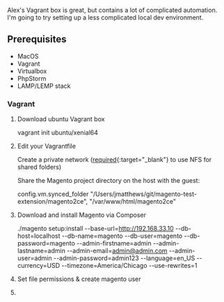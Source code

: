 Alex's Vagrant box is great, but contains a lot of complicated automation. I'm going to try setting up a less complicated local dev environment.

## Prerequisites

-   MacOS
-   Vagrant
-   Virtualbox
-   PhpStorm
-   LAMP/LEMP stack

### Vagrant

1.  Download ubuntu Vagrant box

    vagrant init ubuntu/xenial64

2.  Edit your Vagrantfile

    Create a private network ([required](https://www.vagrantup.com/docs/synced-folders/nfs.html){:target="\_blank"} to use NFS for shared folders)

    Share the Magento project directory on the host with the guest:

    config.vm.synced_folder "/Users/jmatthews/git/magento-test-extension/magento2ce", "/var/www/html/magento2ce"

3.  Download and install Magento via Composer

    ./magento setup:install --base-url=http://192.168.33.10 --db-host=localhost --db-name=magento --db-user=magento --db-password=magento --admin-firstname=admin --admin-lastname=admin --admin-email=admin@admin.com --admin-user=admin --admin-password=admin123 --language=en_US --currency=USD --timezone=America/Chicago --use-rewrites=1

4.  Set file permissions & create magento user

5.  

